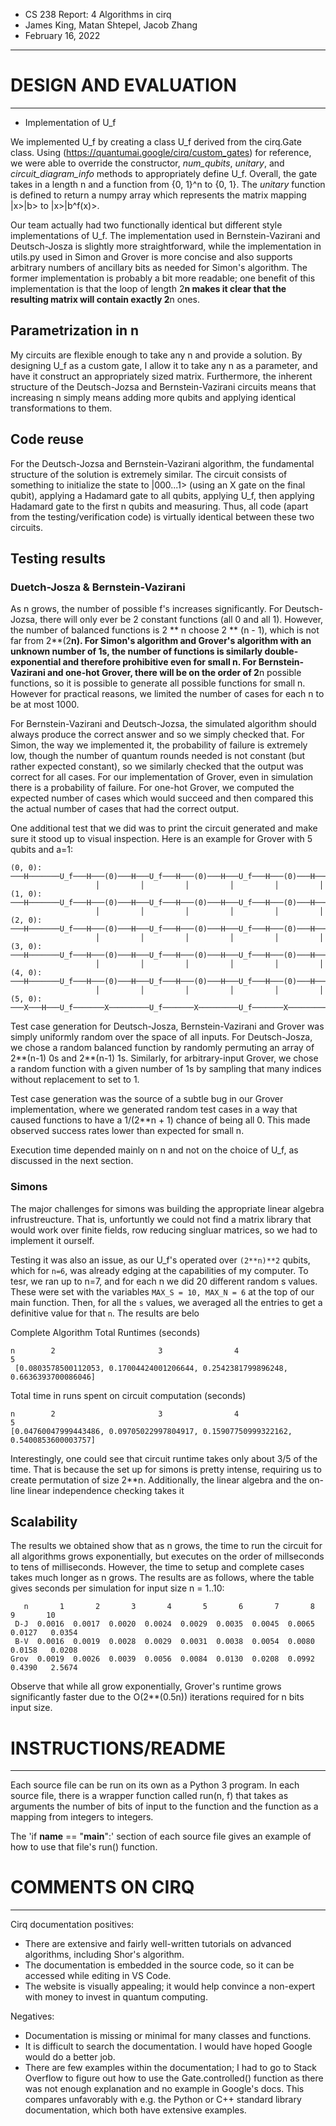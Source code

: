 - CS 238 Report: 4 Algorithms in cirq
- James King, Matan Shtepel, Jacob Zhang
- February 16, 2022

--------

# DESIGN AND EVALUATION
------------------------

* Implementation of U_f

We implemented U_f by creating a class U_f derived from the cirq.Gate class. Using (https://quantumai.google/cirq/custom_gates) for reference, we were able to override the constructor, _num_qubits_, _unitary_, and _circuit_diagram_info_ methods to appropriately define U_f. Overall, the gate takes in a length n and a function from {0, 1}^n to {0, 1}. The _unitary_ function is defined to return a numpy array which represents the matrix mapping |x>|b> to |x>|b^f(x)>.

Our team actually had two functionally identical but different style implementations of U_f. The implementation used in Bernstein-Vazirani and Deutsch-Josza is slightly more straightforward, while the implementation in utils.py used in Simon and Grover is more concise and also supports arbitrary numbers of ancillary bits as needed for Simon's algorithm. The former implementation is probably a bit more readable; one benefit of this implementation is that the loop of length 2**n makes it clear that the resulting matrix will contain exactly 2**n ones.

## Parametrization in n

My circuits are flexible enough to take any n and provide a solution. By designing U_f as a custom gate, I allow it to take any n as a parameter, and have it construct an appropriately sized matrix. Furthermore, the inherent structure of the Deutsch-Jozsa and Bernstein-Vazirani circuits means that increasing n simply means adding more qubits and applying identical transformations to them.

## Code reuse

For the Deutsch-Jozsa and Bernstein-Vazirani algorithm, the fundamental structure of the solution is extremely similar. The circuit consists of something to initialize the state to |000...1> (using an X gate on the final qubit), applying a Hadamard gate to all qubits, applying U_f, then applying Hadamard gate to the first n qubits and measuring. Thus, all code (apart from the testing/verification code) is virtually identical between these two circuits.

## Testing results

### Duetch-Josza & Bernstein-Vazirani 

As n grows, the number of possible f's increases significantly. For Deutsch-Jozsa, there will only ever be 2 constant functions (all 0 and all 1). However, the number of balanced functions is 2 ** n choose 2 ** (n - 1), which is not far from 2**(2**n). For Simon's algorithm and Grover's algorithm with an unknown number of 1s, the number of functions is similarly double-exponential and therefore prohibitive even for small n. For Bernstein-Vazirani and one-hot Grover, there will be on the order of 2**n possible functions, so it is possible to generate all possible functions for small n. However for practical reasons, we limited the number of cases for each n to be at most 1000.

For Bernstein-Vazirani and Deutsch-Jozsa, the simulated algorithm should always produce the correct answer and so we simply checked that. For Simon, the way we implemented it, the probability of failure is extremely low, though the number of quantum rounds needed is not constant (but rather expected constant), so we similarly checked that the output was correct for all cases. For our implementation of Grover, even in simulation there is a probability of failure. For one-hot Grover, we computed the expected number of cases which would succeed and then compared this the actual number of cases that had the correct output.

One additional test that we did was to print the circuit generated and make sure it stood up to visual inspection. Here is an example for Grover with 5 qubits and a=1:
```
(0, 0): ───H───────U_f───H───(0)───H───U_f───H───(0)───H───U_f───H───(0)───H───M('q0')───
                   │         │         │         │         │         │
(1, 0): ───H───────U_f───H───(0)───H───U_f───H───(0)───H───U_f───H───(0)───H───M('q1')───
                   │         │         │         │         │         │
(2, 0): ───H───────U_f───H───(0)───H───U_f───H───(0)───H───U_f───H───(0)───H───M('q2')───
                   │         │         │         │         │         │
(3, 0): ───H───────U_f───H───(0)───H───U_f───H───(0)───H───U_f───H───(0)───H───M('q3')───
                   │         │         │         │         │         │
(4, 0): ───H───────U_f───H───(0)───H───U_f───H───(0)───H───U_f───H───(0)───H───M('q4')───
                   │         │         │         │         │         │
(5, 0): ───X───H───U_f───────X─────────U_f───────X─────────U_f───────X───────────────────
```
Test case generation for Deutsch-Josza, Bernstein-Vazirani and Grover was simply uniformly random over the space of all inputs. For Deutsch-Josza, we chose a random balanced function by randomly permuting an array of 2**(n-1) 0s and 2**(n-1) 1s. Similarly, for arbitrary-input Grover, we chose a random function with a given number of 1s by sampling that many indices without replacement to set to 1.

Test case generation was the source of a subtle bug in our Grover implementation, where we generated random test cases in a way that caused functions to have a 1/(2**n + 1) chance of being
all 0. This made observed success rates lower than expected for small n.

Execution time depended mainly on n and not on the choice of U_f, as discussed in the next section.

### Simons
The major challenges for simons was building the appropriate linear algebra infrustreucture. That is, unfortuntly we could not find a matrix library that would work over finite fields, row reducing singluar matrices, so we had to implement it ourself.  

Testing it was also an issue, as our U_f's operated over `(2**n)**2` qubits, which for `n=6`, was already edging at the capabilities of my computer. To tesr, we ran up to n=7, and for each n we did 20 different random s values. These were set with the variables `MAX_S = 10, MAX_N = 6` at the top of our main function. Then, for all the `s` values, we averaged all the entries to get a definitive value for that `n`. The results are belo

Complete Algorithm Total Runtimes (seconds)
```
n        2                       3                4                     5
 [0.0803578500112053, 0.17004424001206644, 0.2542381799896248, 0.6636393700086046] 
```
Total time in runs spent on circuit computation (seconds) 
```
n        2                       3                4                     5
[0.04760047999443486, 0.09705022997804917, 0.15907750999322162, 0.5400853600003757]  
```

Interestingly, one could see that circuit runtime takes only about 3/5 of the time. That is because the set up for simons is pretty intense, requiring us to create permutation of size 2**n. Additionally, the linear algebra and the on-line linear independence checking takes it
## Scalability

The results we obtained show that as n grows, the time to run the circuit for all algorithms grows exponentially, but executes on the order of millseconds to tens of milliseconds. However, the time to setup and complete cases takes much longer as n grows. The results are as follows, where the table gives seconds per simulation for input size n = 1..10:
```
   n       1       2       3       4       5       6       7       8       9       10
 D-J  0.0016  0.0017  0.0020  0.0024  0.0029  0.0035  0.0045  0.0065  0.0127   0.0354
 B-V  0.0016  0.0019  0.0028  0.0029  0.0031  0.0038  0.0054  0.0080  0.0158   0.0208
Grov  0.0019  0.0026  0.0039  0.0056  0.0084  0.0130  0.0208  0.0992  0.4390   2.5674
```
Observe that while all grow exponentially, Grover's runtime grows significantly faster due to the
O(2**(0.5n)) iterations required for n bits input size.


# INSTRUCTIONS/README
----------------------

Each source file can be run on its own as a Python 3 program. In each source file, there is a wrapper function called run(n, f) that takes as arguments the number of bits of input to the function and the function as a mapping from integers to integers. 

The 'if __name__ == "__main__":' section of each source file gives an example of how to use that file's run() function.

# COMMENTS ON CIRQ
-------------------

Cirq documentation positives:
- There are extensive and fairly well-written tutorials on advanced algorithms, including Shor's algorithm.
- The documentation is embedded in the source code, so it can be accessed while editing in VS Code.
- The website is visually appealing; it would help convince a non-expert with money to invest in quantum computing.

Negatives:
- Documentation is missing or minimal for many classes and functions.
- It is difficult to search the documentation. I would have hoped Google would do a better job.
- There are few examples within the documentation; I had to go to Stack Overflow to figure out how to use the Gate.controlled() function as there was not enough explanation and no example in Google's docs. This compares unfavorably with e.g. the Python or C++ standard library documentation, which both have extensive examples.